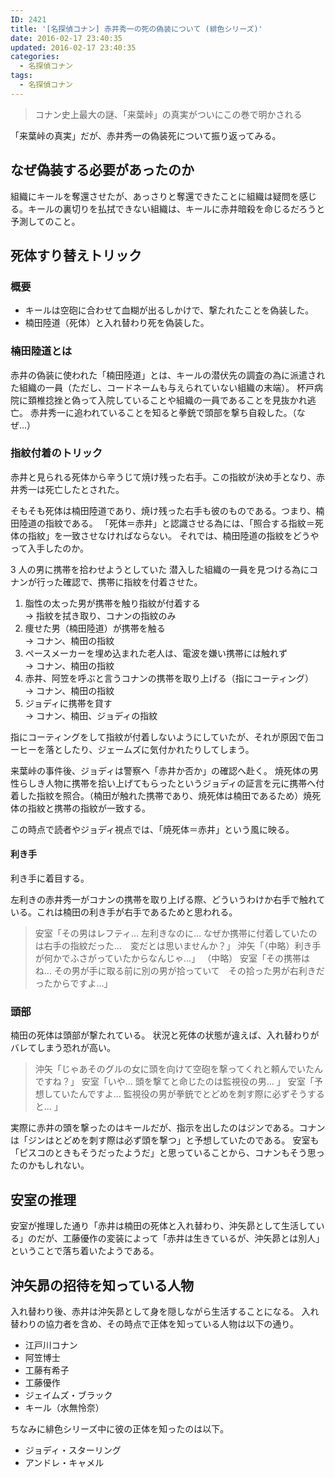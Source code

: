 ```yaml
---
ID: 2421
title: '[名探偵コナン] 赤井秀一の死の偽装について (緋色シリーズ)'
date: 2016-02-17 23:40:35
updated: 2016-02-17 23:40:35
categories:
  - 名探偵コナン
tags:
  - 名探偵コナン
---
```


> コナン史上最大の謎、「来葉峠」の真実がついにこの巻で明かされる

「来葉峠の真実」だが、赤井秀一の偽装死について振り返ってみる。

<!--more-->

## なぜ偽装する必要があったのか

組織にキールを奪還させたが、あっさりと奪還できたことに組織は疑問を感じる。キールの裏切りを払拭できない組織は、キールに赤井暗殺を命じるだろうと予測してのこと。

## 死体すり替えトリック

### 概要

- キールは空砲に合わせて血糊が出るしかけで、撃たれたことを偽装した。
- 楠田陸道（死体）と入れ替わり死を偽装した。

### 楠田陸道とは

赤井の偽装に使われた「楠田陸道」とは、キールの潜伏先の調査の為に派遣された組織の一員（ただし、コードネームも与えられていない組織の末端）。
杯戸病院に頚椎捻挫と偽って入院していることや組織の一員であることを見抜かれ逃亡。
赤井秀一に追われていることを知ると拳銃で頭部を撃ち自殺した。（なぜ…）

### 指紋付着のトリック

赤井と見られる死体から辛うじて焼け残った右手。この指紋が決め手となり、赤井秀一は死亡したとされた。

そもそも死体は楠田陸道であり、焼け残った右手も彼のものである。つまり、楠田陸道の指紋である。
「死体＝赤井」と認識させる為には、「照合する指紋＝死体の指紋」を一致させなければならない。
それでは、楠田陸道の指紋をどうやって入手したのか。

3 人の男に携帯を拾わせようとしていた
潜入した組織の一員を見つける為にコナンが行った確認で、携帯に指紋を付着させた。

1. 脂性の太った男が携帯を触り指紋が付着する  
   → 指紋を拭き取り、コナンの指紋のみ
2. 痩せた男（楠田陸道）が携帯を触る  
   → コナン、楠田の指紋
3. ペースメーカーを埋め込まれた老人は、電波を嫌い携帯には触れず  
   → コナン、楠田の指紋
4. 赤井、阿笠を呼ぶと言うコナンの携帯を取り上げる（指にコーティング）  
   → コナン、楠田の指紋
5. ジョディに携帯を貸す  
   → コナン、楠田、ジョディの指紋

指にコーティングをして指紋が付着しないようにしていたが、それが原因で缶コーヒーを落としたり、ジェームズに気付かれたりしてしまう。

来葉峠の事件後、ジョディは警察へ「赤井か否か」の確認へ赴く。
焼死体の男性らしき人物に携帯を拾い上げてもらったというジョディの証言を元に携帯へ付着した指紋を照合。（楠田が触れた携帯であり、焼死体は楠田であるため）焼死体の指紋と携帯の指紋が一致する。

この時点で読者やジョディ視点では、「焼死体＝赤井」という風に映る。

#### 利き手

利き手に着目する。

左利きの赤井秀一がコナンの携帯を取り上げる際、どういうわけか右手で触れている。これは楠田の利き手が右手であるためと思われる。

> 安室「その男はレフティ… 左利きなのに… なぜか携帯に付着していたのは右手の指紋だった…　変だとは思いませんか？」
> 沖矢「（中略）利き手が何かでふさがっていたからなんじゃ…」
> （中略）
> 安室「その携帯はね… その男が手に取る前に別の男が拾っていて　その拾った男が右利きだったからですよ…」

### 頭部

楠田の死体は頭部が撃たれている。
状況と死体の状態が違えば、入れ替わりがバレてしまう恐れが高い。

> 沖矢「じゃあそのグルの女に頭を向けて空砲を撃ってくれと頼んでいたんですね？」
> 安室「いや… 頭を撃てと命じたのは監視役の男… 」
> 安室「予想していたんですよ… 監視役の男が拳銃でとどめを刺す際に必ずそうすると… 」

実際に赤井の頭を撃ったのはキールだが、指示を出したのはジンである。コナンは「ジンはとどめを刺す際は必ず頭を撃つ」と予想していたのである。
安室も「ピスコのときもそうだったようだ」と思っていることから、コナンもそう思ったのかもしれない。

## 安室の推理

安室が推理した通り「赤井は楠田の死体と入れ替わり、沖矢昴として生活している」のだが、工藤優作の変装によって「赤井は生きているが、沖矢昴とは別人」ということで落ち着いたようである。

## 沖矢昴の招待を知っている人物

入れ替わり後、赤井は沖矢昴として身を隠しながら生活することになる。
入れ替わりの協力者を含め、その時点で正体を知っている人物は以下の通り。

- 江戸川コナン
- 阿笠博士
- 工藤有希子
- 工藤優作
- ジェイムズ・ブラック
- キール（水無怜奈）

ちなみに緋色シリーズ中に彼の正体を知ったのは以下。

- ジョディ・スターリング
- アンドレ・キャメル

